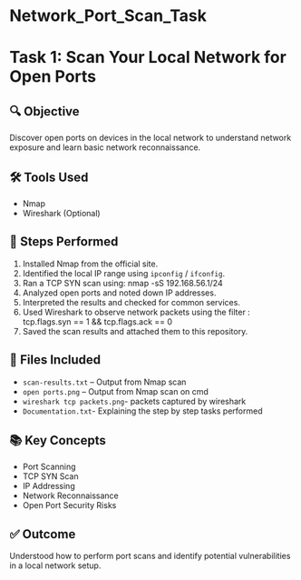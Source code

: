 # Network_Port_Scan_Task

# Task 1: Scan Your Local Network for Open Ports

## 🔍 Objective
Discover open ports on devices in the local network to understand network exposure and learn basic network reconnaissance.

## 🛠 Tools Used
- Nmap
- Wireshark (Optional)

## 📝 Steps Performed
1. Installed Nmap from the official site.
2. Identified the local IP range using `ipconfig` / `ifconfig`.
3. Ran a TCP SYN scan using: nmap -sS 192.168.56.1/24
4. Analyzed open ports and noted down IP addresses.
5. Interpreted the results and checked for common services.
6. Used Wireshark to observe network packets using the filter : tcp.flags.syn == 1 && tcp.flags.ack == 0
7. Saved the scan results and attached them to this repository.

## 📁 Files Included
- `scan-results.txt` – Output from Nmap scan
- `open ports.png` – Output from Nmap scan on cmd
- `wireshark tcp packets.png`- packets captured by wireshark
- `Documentation.txt`- Explaining the step by step tasks performed


## 📚 Key Concepts
- Port Scanning
- TCP SYN Scan
- IP Addressing
- Network Reconnaissance
- Open Port Security Risks

## ✅ Outcome
Understood how to perform port scans and identify potential vulnerabilities in a local network setup.



